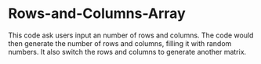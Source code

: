 # Rows-and-Columns-Array
This code ask users input an number of rows and columns. The code would then generate the number of rows and columns, filling it with random numbers. It also switch the rows and columns to generate another matrix.
